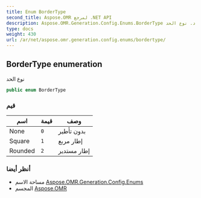 ```yaml
---
title: Enum BorderType
second_title: Aspose.OMR لمرجع .NET API
description: Aspose.OMR.Generation.Config.Enums.BorderType تعداد. نوع الحد
type: docs
weight: 430
url: /ar/net/aspose.omr.generation.config.enums/bordertype/
---
```

## BorderType enumeration

نوع الحد

```csharp
public enum BorderType
```

### قيم

| اسم | قيمة | وصف |
| --- | --- | --- |
| None | `0` | بدون تأطير |
| Square | `1` | إطار مربع |
| Rounded | `2` | إطار مستدير |

### أنظر أيضا

* مساحة الاسم [Aspose.OMR.Generation.Config.Enums](../../aspose.omr.generation.config.enums/)
* المجسم [Aspose.OMR](../../)


